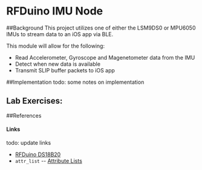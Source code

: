 # RFDuino IMU Node

##Background
This project utilizes one of either the LSM9DS0 or MPU6050 IMUs to stream data to an iOS app via BLE. 

This module will allow for the following:
- Read Accelerometer, Gyroscope and Magenetometer data from the IMU
- Detect when new data is available
- Transmit SLIP buffer packets to iOS app



##Implementation
todo: some notes on implementation


## Lab Exercises:

##References

#### Links
todo: update links
* [RFDuino DS18B20][]
* `attr_list` -- [Attribute Lists][]


[RFDuino DS18B20]: http://forum.rfduino.com/index.php?topic=103.0
[Attribute Lists]: http://pythonhosted.org/Markdown/extensions/attr_list.html
[Definition Lists]: http://pythonhosted.org/Markdown/extensions/definition_lists.html
[Fenced Code Blocks]: http://pythonhosted.org/Markdown/extensions/fenced_code_blocks.html
[Footnotes]: http://pythonhosted.org/Markdown/extensions/footnotes.html
[Tables]: http://pythonhosted.org/Markdown/extensions/tables.html
[Smart Strong]: http://pythonhosted.org/Markdown/extensions/smart_strong.html